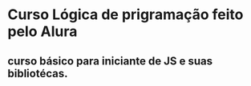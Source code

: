 # Curso Lógica de prigramação feito pelo Alura

## curso básico para iniciante de JS e suas bibliotécas.